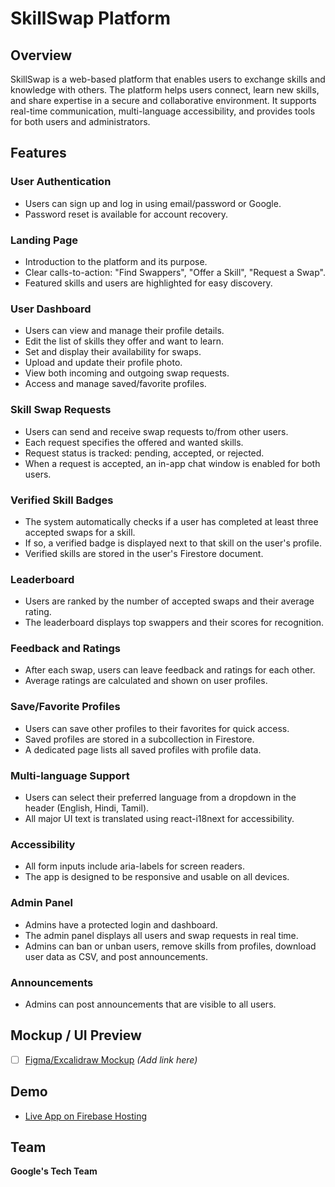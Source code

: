# SkillSwap Platform

## Overview

SkillSwap is a web-based platform that enables users to exchange skills and knowledge with others. The platform helps users connect, learn new skills, and share expertise in a secure and collaborative environment. It supports real-time communication, multi-language accessibility, and provides tools for both users and administrators.

## Features

### User Authentication
- Users can sign up and log in using email/password or Google.
- Password reset is available for account recovery.

### Landing Page
- Introduction to the platform and its purpose.
- Clear calls-to-action: "Find Swappers", "Offer a Skill", "Request a Swap".
- Featured skills and users are highlighted for easy discovery.

### User Dashboard
- Users can view and manage their profile details.
- Edit the list of skills they offer and want to learn.
- Set and display their availability for swaps.
- Upload and update their profile photo.
- View both incoming and outgoing swap requests.
- Access and manage saved/favorite profiles.

### Skill Swap Requests
- Users can send and receive swap requests to/from other users.
- Each request specifies the offered and wanted skills.
- Request status is tracked: pending, accepted, or rejected.
- When a request is accepted, an in-app chat window is enabled for both users.

### Verified Skill Badges
- The system automatically checks if a user has completed at least three accepted swaps for a skill.
- If so, a verified badge is displayed next to that skill on the user's profile.
- Verified skills are stored in the user's Firestore document.

### Leaderboard
- Users are ranked by the number of accepted swaps and their average rating.
- The leaderboard displays top swappers and their scores for recognition.

### Feedback and Ratings
- After each swap, users can leave feedback and ratings for each other.
- Average ratings are calculated and shown on user profiles.

### Save/Favorite Profiles
- Users can save other profiles to their favorites for quick access.
- Saved profiles are stored in a subcollection in Firestore.
- A dedicated page lists all saved profiles with profile data.

### Multi-language Support
- Users can select their preferred language from a dropdown in the header (English, Hindi, Tamil).
- All major UI text is translated using react-i18next for accessibility.

### Accessibility
- All form inputs include aria-labels for screen readers.
- The app is designed to be responsive and usable on all devices.

### Admin Panel
- Admins have a protected login and dashboard.
- The admin panel displays all users and swap requests in real time.
- Admins can ban or unban users, remove skills from profiles, download user data as CSV, and post announcements.

### Announcements
- Admins can post announcements that are visible to all users.

## Mockup / UI Preview
- [ ] [Figma/Excalidraw Mockup](#) *(Add link here)*

## Demo
- [Live App on Firebase Hosting](https://skillswap-4d16a.firebaseapp.com)

## Team
**Google's Tech Team**


